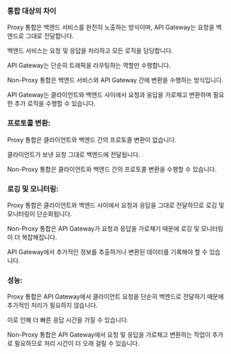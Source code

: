 ### 통합 대상의 차이
Proxy 통합은 백엔드 서비스를 완전히 노출하는 방식이며, API Gateway는 요청을 백엔드로 그대로 전달합니다.  

백엔드 서비스는 요청 및 응답을 처리하고 모든 로직을 담당합니다.  

API Gateway는 단순히 트래픽을 라우팅하는 역할만 수행합니다.

Non-Proxy 통합은 백엔드 서비스와 API Gateway 간에 변환을 수행하는 방식입니다.  

API Gateway는 클라이언트와 백엔드 사이에서 요청과 응답을 가로채고 변환하며 필요한 추가 로직을 수행할 수 있습니다.  

### 프로토콜 변환:
Proxy 통합은 클라이언트와 백엔드 간의 프로토콜 변환이 없습니다.  

클라이언트가 보낸 요청 그대로 백엔드에 전달됩니다.

Non-Proxy 통합은 클라이언트와 백엔드 간의 프로토콜 변환을 수행할 수 있습니다.

### 로깅 및 모니터링:
Proxy 통합은 클라이언트와 백엔드 사이에서 요청과 응답을 그대로 전달하므로 로깅 및 모니터링이 단순화됩니다.

Non-Proxy 통합은 API Gateway가 요청과 응답을 가로채기 때문에 로깅 및 모니터링이 더 복잡해집니다.  

API Gateway에서 추가적인 정보를 추출하거나 변환된 데이터를 기록해야 할 수 있습니다.

### 성능:
Proxy 통합은 API Gateway에서 클라이언트 요청을 단순히 백엔드로 전달하기 때문에 추가적인 처리가 필요하지 않습니다.  

이로 인해 더 빠른 응답 시간을 가질 수 있습니다.

Non-Proxy 통합은 API Gateway에서 요청 및 응답을 가로채고 변환하는 작업이 추가로 필요하므로 처리 시간이 더 오래 걸릴 수 있습니다.
